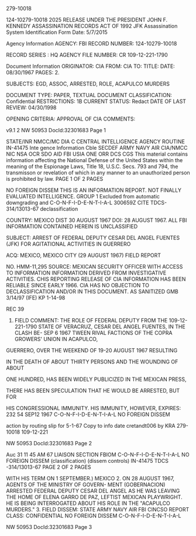 279-10018

124-10279-10018
2025 RELEASE UNDER THE PRESIDENT JOHN F. KENNEDY ASSASSINATION RECORDS ACT OF 1992
JFK Assassination System
Identification Form
Date: 5/7/2015

Agency Information
AGENCY: FBI
RECORD NUMBER: 124-10279-10018

RECORD SERIES : HQ
AGENCY FILE NUMBER: CR 109-12-221-1790

Document Information
ORIGINATOR: CIA
FROM: CIA
TO:
TITLE:
DATE: 08/30/1967
PAGES: 2.

SUBJECTS: EGD, ASSOC, ARRESTED, ROLE, ACAPULCO MURDERS

DOCUMENT TYPE: PAPER, TEXTUAL DOCUMENT
CLASSIFICATION: Confidential
RESTRICTIONS: 1B
CURRENT STATUS: Redact
DATE OF LAST REVIEW: 04/30/1998

OPENING CRITERIA: APPROVAL OF CIA
COMMENTS:

v9.1 2
NW 50953 DocId:32301683 Page 1

STATE/INR NMCC/MC
DIA
C
CENTRAL INTELLIGENCE AGENCY ROUTINE
IN-41475
Inte gence Information Cble
SECDEF ARMY NAVY AIR CIA/NMCC NIC NSA OCR SDO AID
FBI USIA ONE ORR DCS CGS
This material contains information affecting the National Defense of the United States within the meaning of the Espionage Laws, Title 18, U.S.C.
Secs. 793 and 794, the transmisson or revelation of which in any manner to an unauthorized person is prohibited by law.
PAGE 1 OF 2 PAGES

NO FOREIGN DISSEM
THIS IS AN INFORMATION REPORT. NOT FINALLY EVALUATED INTELLIGENCE. GROUP 1
Excluded from automatic
downgrading and
C-O-N-F-I-D-E-N-T-I-A-L 300659Z CITE TDCS-314/13013-67 declassification

COUNTRY: MEXICO DIST 30 AUGUST 1967
DOI: 28 AUGUST 1967. ALL FBI INFORMATION CONTAINED
HEREIN IS UNCLASSIFIED

SUBJECT: ARREST OF FEDERAL DEPUTY CESAR DEL ANGEL FUENTES (JFK)
FOR AGITATIONAL ACTIVITIES IN GUERRERO

ACQ: MEXICO, MEXICO CITY (29 AUGUST 1967) FIELD REPORT

NO. HMM-11,295
SOURCE: MEXICAN SECURITY OFFICER WITH ACCESS TO INFORMATION INFORMATION
DERIVED FROM INVESTIGATIVE ACTIVITIES. CHIS REPORTING
RELEASE OF CIA INFORMATION HAS BEEN RELIABLE SINCE EARLY 1966.
CIA HAS NO OBJECTION TO
DECLASSIFICATION AND/OR
IN THIS DOCUMENT.
AS SANITIZED
GMB 3/14/97 (IFE)
KP 1-14-98

REC 39
1. FIELD COMMENT: THE ROLE OF FEDERAL DEPUTY FROM THE 109-12-221-1790
STATE OF VERACRUZ, CESAR DEL ANGEL FUENTES, IN THE CLASH BE- SEP 6 1967
TWEEN RIVAL FACTIONS OF THE COPRA GROWERS' UNION IN ACAPULCO,

GUERRERO, OVER THE WEEKEND OF 19-20 AUGUST 1967 RESULTING

IN THE DEATH OF ABOUT THIRTY PERSONS AND THE WOUNDING OF ABOUT

ONE HUNDRED, HAS BEEN WIDELY PUBLICIZED IN THE MEXICAN PRESS,

THERE HAS BEEN SPECULATION THAT HE WOULD BE ARRESTED, BUT FOR

HIS CONGRESSIONAL IMMUNITY. HIS IMMUNITY, HOWEVER, EXPIRES:
232
54 SEP12 1967 C-O-N-F-I-D-E-N-T-I-A-L NO FOREIGN DISSEM

action
by routing slip for
5-1-67
Copy to
info
date
cretandt006
by KRA
279-10018
109-12-221

NW 50953 DocId:32301683 Page 2

Auc 31 11 45 AM 67
LIAISON SECTION FBIOM
C-O-N-F-I-D-E-N-T-I-A-L NO FOREIGN DISSEM
(classification) (dissem controls)
IN-41475
TDCS -314/13013-67
PAGE 2 OF 2 PAGES

WITH HIS TERM ON 1 SEPTEMBER.) MEXICO
2. ON 28 AUGUST 1967, AGENTS OF THE MINISTRY OF GOVERN-
MENT (GOBERNACION) ARRESTED FEDERAL DEPUTY CESAR DEL ANGEL AS
HE WAS LEAVING THE HOME OF ELENA GARRO DE PAZ, LEFTIST MEXICAN
PLAYWRIGHT. HE IS BEING INTERROGATED ABOUT HIS ROLE IN THE
"ACAPULCO MURDERS."
3. FIELD DISSEM: STATE ARMY NAVY AIR FBI CINCSO
REPORT CLASS: CONFIDENTIAL NO FOREIGN DISSEM
C-O-N-F-I-D-E-N-T-I-A-L

NW 50953 DocId:32301683 Page 3
